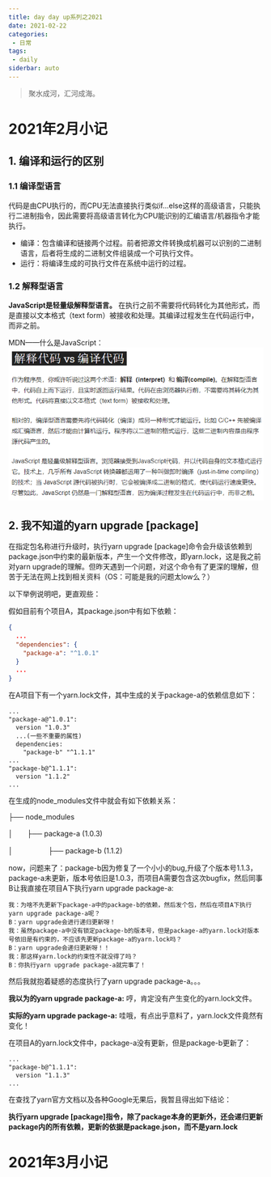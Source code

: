 ```yaml
---
title: day day up系列之2021
date: 2021-02-22
categories:
 - 日常
tags:
 - daily
siderbar: auto
---
```


> 聚水成河，汇河成海。

# 2021年2月小记

## 1. 编译和运行的区别

### 1.1 编译型语言
代码是由CPU执行的，而CPU无法直接执行类似if...else这样的高级语言，只能执行二进制指令，因此需要将高级语言转化为CPU能识别的汇编语言/机器指令才能执行。

- 编译：包含编译和链接两个过程。前者把源文件转换成机器可以识别的二进制语言，后者将生成的二进制文件组装成一个可执行文件。
- 运行：将编译生成的可执行文件在系统中运行的过程。

### 1.2 解释型语言
**JavaScript是轻量级解释型语言。** 在执行之前不需要将代码转化为其他形式，而是直接以文本格式（text form）被接收和处理。其编译过程发生在代码运行中，而非之前。

MDN——什么是JavaScript：
![](../images/daily-002.png)

## 2. 我不知道的yarn upgrade [package]
在指定包名称进行升级时，执行yarn upgrade [package]命令会升级该依赖到package.json中约束的最新版本，产生一个文件修改，即yarn.lock，这是我之前对yarn upgrade的理解。但昨天遇到一个问题，对这个命令有了更深的理解，但苦于无法在网上找到相关资料（OS：可能是我的问题太low么？）  

以下举例说明吧，更直观些：  

假如目前有个项目A，其package.json中有如下依赖：

```JSON
{
  ...
  "dependencies": {
    "package-a": "^1.0.1"
  }
  ...
}
```

在A项目下有一个yarn.lock文件，其中生成的关于package-a的依赖信息如下：

```text
...
"package-a@^1.0.1":
  version "1.0.3"
  ...(一些不重要的属性)
  dependencies:
    "package-b" "^1.1.1"
...
"package-b@^1.1.1":
  version "1.1.2"
...
```

在生成的node_modules文件中就会有如下依赖关系：

├── node_modules 

│　　├── package-a (1.0.3)
 
│　　　　　├── package-b (1.1.2)

now，问题来了：package-b因为修复了一个小小的bug,升级了个版本号1.1.3，package-a未更新，版本号依旧是1.0.3，而项目A需要包含这次bugfix，然后同事B让我直接在项目A下执行yarn upgrade package-a:

```text
我：为啥不先更新下package-a中的package-b的依赖，然后发个包，然后在项目A下执行yarn upgrade package-a呢？
B：yarn upgrade会进行递归更新呀！
我：虽然package-a中没有锁定package-b的版本号，但是package-a的yarn.lock对版本号依旧是有约束的，不应该先更新package-a的yarn.lock吗？
B：yarn upgrade会递归更新呀！！
我：那这样yarn.lock的约束性不就没得了吗？
B：你执行yarn upgrade package-a就完事了！
```

然后我就抱着疑惑的态度执行了yarn upgrade package-a。。。

**我以为的yarn upgrade package-a:**
哼，肯定没有产生变化的yarn.lock文件。

**实际的yarn upgrade package-a:**
哇哦，有点出乎意料了，yarn.lock文件竟然有变化！

在项目A的yarn.lock文件中，package-a没有更新，但是package-b更新了：
```text
...
"package-b@^1.1.1":
  version "1.1.3"
...
```

在查找了yarn官方文档以及各种Google无果后，我暂且得出如下结论：

**执行yarn upgrade [package]指令，除了package本身的更新外，还会递归更新package内的所有依赖，更新的依据是package.json，而不是yarn.lock**

# 2021年3月小记


